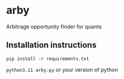 # arby
Arbitrage opportunity finder for quants


## Installation instructions

```pip install -r requirements.txt```


```python3.11 arby.py``` or your version of python
